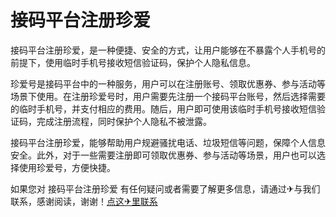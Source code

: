 # 接码平台注册珍爱

接码平台注册珍爱，是一种便捷、安全的方式，让用户能够在不暴露个人手机号的前提下，使用临时手机号接收短信验证码，保护个人隐私信息。

珍爱号是接码平台中的一种服务，用户可以在注册账号、领取优惠券、参与活动等场景下使用。在注册珍爱号时，用户需要先注册一个接码平台账号，然后选择需要的临时手机号，并支付相应的费用。随后，用户即可使用该临时手机号接收短信验证码，完成注册流程，同时保护个人隐私不被泄露。

接码平台注册珍爱，能够帮助用户规避骚扰电话、垃圾短信等问题，保障个人信息安全。此外，对于一些需要注册即可领取优惠券、参与活动等场景，用户也可以选择使用珍爱号，方便快捷。

如果您对 接码平台注册珍爱 有任何疑问或者需要了解更多信息，请通过✈与我们联系，感谢阅读，谢谢！[点这✈里联系](https://abc.k02.cc)